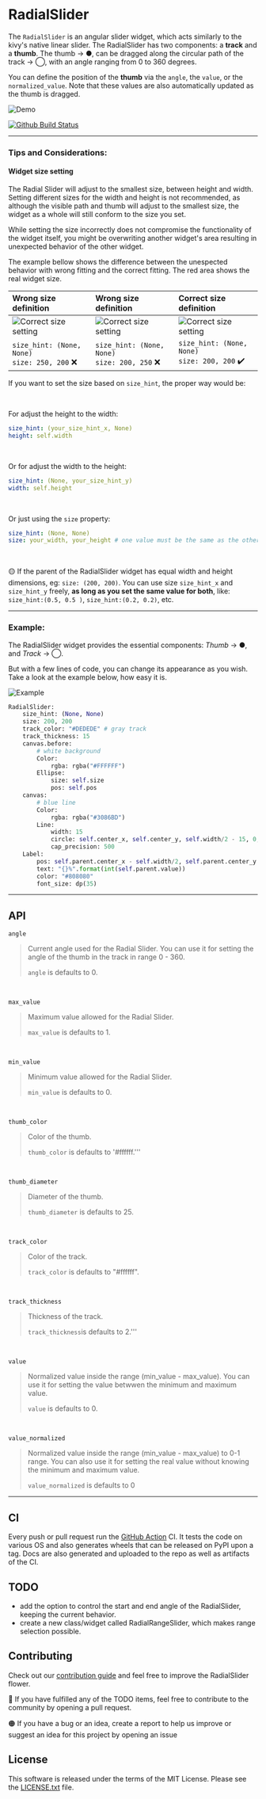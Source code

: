 # RadialSlider

The `RadialSlider` is an angular slider widget, which acts similarly to
the kivy's native linear slider.
The RadialSlider has two components: a **track** and a **thumb**. The thumb → ●, can be dragged along the circular path of the track → ◯, with an angle
ranging from 0 to 360 degrees.

You can define the position of the **thumb** via the `angle`, the `value`, or the `normalized_value`. 
Note that these values are also automatically updated as the thumb is dragged.

![Demo](images/demo.gif?raw=true "Demo")

[![Github Build Status](https://github.com/kivy-garden/flower/workflows/Garden%20flower/badge.svg)](https://github.com/kivy-garden/flower/actions)



___
### Tips and Considerations:

#### Widget size setting

The Radial Slider will adjust to the smallest size, between height and width.
Setting different sizes for the width and height is not recommended, as although the visible path and thumb will adjust to the smallest size, the widget as a whole will still conform to the size you set.

While setting the size incorrectly does not compromise the functionality of the widget itself, you might be overwriting another widget's area resulting in unexpected behavior of the other widget.

The example bellow shows the difference between the unespected behavior with wrong fitting and the correct fitting. The red area shows the real widget size.

Wrong size definition             |Wrong size definition             |  Correct size definition
:-------------------------|:-------------------------|:-------------------------
![Correct size setting](images/wrong_width.png?raw=true "Wrong")  | ![Correct size setting](images/wrong_height.png?raw=true "Wrong")  |  ![Correct size setting](images/correct.png?raw=true "Correct")
`size_hint: (None, None)` <br> `size: 250, 200` ❌	|`size_hint: (None, None)` <br> `size: 200, 250` ❌	| `size_hint: (None, None)` <br> `size: 200, 200` ✔️


If you want to set the size based on `size_hint`, the proper way would be:

<br>

For adjust the height to the width:
```yaml
size_hint: (your_size_hint_x, None)
height: self.width
```

<br>

Or for adjust the width to the height:
```yaml
size_hint: (None, your_size_hint_y)
width: self.height
```

<br>

Or just using the `size` property:
```yaml
size_hint: (None, None)
size: your_width, your_height # one value must be the same as the other
```

<br>

🟡 If the parent of the RadialSlider widget has equal width and height dimensions, eg: `size: (200, 200)`. You can use size `size_hint_x` and `size_hint_y` freely, **as long as you set the same value for both**, like: `size_hint:(0.5, 0.5 )`, `size_hint:(0.2, 0.2)`, etc.

---
### Example:

The RadialSlider widget provides the essential components: *Thumb* → ●, and *Track* → ◯.

But with a few lines of code, you can change its appearance as you wish. Take a look at the example below, how easy it is.

![Example](images/example.gif?raw=true "Correct")

```python
RadialSlider:
    size_hint: (None, None)
    size: 200, 200
    track_color: "#DEDEDE" # gray track
    track_thickness: 15
    canvas.before:
        # white background
        Color:
            rgba: rgba("#FFFFFF")
        Ellipse:
            size: self.size
            pos: self.pos
    canvas:
    	# blue line
        Color:
            rgba: rgba("#3086BD")
        Line:
            width: 15
            circle: self.center_x, self.center_y, self.width/2 - 15, 0, self.angle
            cap_precision: 500
    Label:
        pos: self.parent.center_x - self.width/2, self.parent.center_y - self.height/2
        text: "{}%".format(int(self.parent.value))
        color: "#808080"
        font_size: dp(35)
```
---
## API

	angle

> Current angle used for the Radial Slider. You can use it for setting
> the angle of the thumb in the track in range 0 - 360.
> 
> `angle` is defaults to 0.  

<br/>

	max_value

> Maximum value allowed for the Radial Slider.
> 
> `max_value` is defaults to 1.

<br/>

	min_value

> Minimum value allowed for the Radial Slider.
> 
> `min_value` is defaults to 0.

<br/>

	thumb_color

> Color of the thumb.
> 
> `thumb_color` is defaults to '#ffffff.'''

<br/>

	thumb_diameter

> Diameter of the thumb.
> 
> `thumb_diameter` is defaults to 25.

<br/>

	track_color

> Color of the track.
> 
> `track_color` is defaults to "#ffffff".

<br/>

	track_thickness

> Thickness of the track.
> 
> `track_thickness`is defaults to 2.'''

<br/>

	value

> Normalized value inside the range (min_value - max_value). You can use
> it for setting the value betwwen the minimum and maximum value.
> 
> `value` is defaults to 0.

<br/>

	value_normalized

> Normalized value inside the range (min_value - max_value) to 0-1
> range. You can also use it for setting the real value without knowing
> the minimum and maximum value.
> 
> `value_normalized` is defaults to 0
---
CI
--

Every push or pull request run the [GitHub Action](https://github.com/kivy-garden/flower/actions) CI.
It tests the code on various OS and also generates wheels that can be released on PyPI upon a
tag. Docs are also generated and uploaded to the repo as well as artifacts of the CI.


TODO
-------

* add the option to control the start and end angle of the RadialSlider, keeping the current behavior.
* create a new class/widget called RadialRangeSlider, which makes range selection possible.

Contributing
--------------

Check out our [contribution guide](CONTRIBUTING.md) and feel free to improve the RadialSlider flower.

🔴 If you have fulfilled any of the TODO items, feel free to contribute to the community by opening a pull request.

🟠 If you have a bug or an idea, create a report to help us improve or suggest an idea for this project by opening an issue

License
---------

This software is released under the terms of the MIT License.
Please see the [LICENSE.txt](LICENSE.txt) file.

